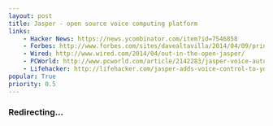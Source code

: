 ```yaml
---
layout: post
title: Jasper - open source voice computing platform
links:
    - Hacker News: https://news.ycombinator.com/item?id=7546858
    - Forbes: http://www.forbes.com/sites/davealtavilla/2014/04/09/princeton-wiz-kids-create-open-source-api-for-device-voice-control-assistant-runs-on-raspberry-pi/
    - Wired: http://www.wired.com/2014/04/out-in-the-open-jasper/
    - PCWorld: http://www.pcworld.com/article/2142283/jasper-voice-automation-project-brings-a-siri-like-virtual-assistant-to-raspberry-pi.html
    - Lifehacker: http://lifehacker.com/jasper-adds-voice-control-to-your-raspberry-pi-projects-1560145451
popular: True
priority: 0.5
---
```


<script type="text/javascript">
    window.location = "http://jasperproject.github.io/"
</script>

<h3>Redirecting...</h3>
